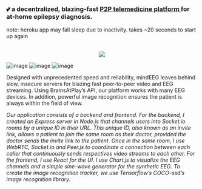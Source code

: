 <h3> 💕 a decentralized, blazing-fast <a href="https://limitless-lowlands-82699.herokuapp.com/" target="_blank"> P2P telemedicine platform </a> for at-home epilepsy diagnosis. </h3>
note: heroku app may fall sleep due to inactivity. takes ~20 seconds to start up again
<br>
<br>
<p align="center">
  <img src = "https://user-images.githubusercontent.com/46613983/185560719-17a3fae2-f6cc-4b29-a6c9-88b7df95c21f.gif"> </img>
</p>

![image](https://user-images.githubusercontent.com/46613983/182173582-862cd7a3-5f07-4358-b3d1-19b9eb4adce2.png)
![image](https://user-images.githubusercontent.com/46613983/182172134-9fbc2065-50c3-46b5-836a-30fe795a3a8a.png)
![image](https://user-images.githubusercontent.com/46613983/182172253-8f2e65ea-cd20-4148-96b6-681490be9c23.png)

Designed with unprecedented speed and reliability, mindEEG leaves behind slow, insecure servers for blazing fast peer-to-peer video and EEG streaming. Using BrainsAtPlay’s API, our platform works with many EEG devices. In addition, powerful image recognition ensures the patient is always within the field of view. 

<i> Our application consists of a backend and frontend. For the backend, I created an Express server in Node.js that channels users into Socket.io rooms by a unique ID in their URL. This unique ID, also known as an invite link, allows a patient to join the same room as their doctor, provided the doctor sends the invite link to the patient. Once in the same room, I use WebRTC, Socket.io and Peer.js to coordinate a connection between each caller that continuously sends respectives video streams to each other. For the frontend, I use React for the UI. I use Chart.js to visualize the EEG channels and a simple sine-wave generator for the synthetic EEG. To create the image recognition tracker, we use Tensorflow’s COCO-ssd’s image recognition library.</i>


